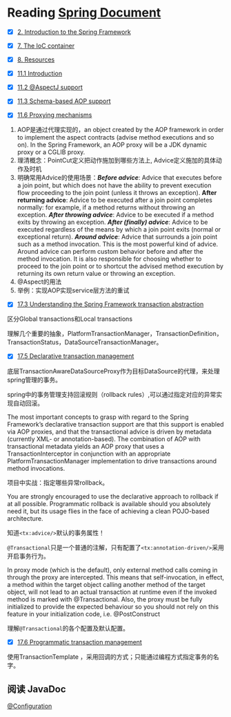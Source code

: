 
# Reading [Spring Document](https://docs.spring.io/spring/docs/current/spring-framework-reference/htmlsingle/)


- [X] [2. Introduction to the Spring Framework](https://docs.spring.io/spring/docs/current/spring-framework-reference/html/overview.html)

- [X] [7. The IoC container](http://docs.spring.io/spring/docs/current/spring-framework-reference/htmlsingle/#beans)

- [X] [8. Resources](http://docs.spring.io/spring/docs/current/spring-framework-reference/htmlsingle/#resources)

- [X] [11.1 Introduction](https://docs.spring.io/spring/docs/current/spring-framework-reference/htmlsingle/#aop-introduction)
- [X] [11.2 @AspectJ support](https://docs.spring.io/spring/docs/current/spring-framework-reference/htmlsingle/#aop-ataspectj)
- [X] [11.3 Schema-based AOP support](https://docs.spring.io/spring/docs/current/spring-framework-reference/htmlsingle/#aop-schema)
- [X] [11.6 Proxying mechanisms](https://docs.spring.io/spring/docs/current/spring-framework-reference/htmlsingle/#aop-proxying)

1. AOP是通过代理实现的，an object created by the AOP framework in order to implement the aspect contracts (advise method executions and so on). In the Spring Framework, an AOP proxy will be a JDK dynamic proxy or a CGLIB proxy.
2. 理清概念：PointCut定义把动作施加到哪些方法上, Advice定义施加的具体动作及时机
3. 明确常用Advice的使用场景：***Before advice***: Advice that executes before a join point, but which does not have the ability to prevent execution flow proceeding to the join point (unless it throws an exception). **After returning advice**: Advice to be executed after a join point completes normally: for example, if a method returns without throwing an exception.  ***After throwing advice***: Advice to be executed if a method exits by throwing an exception. ***After (finally) advice***: Advice to be executed regardless of the means by which a join point exits (normal or exceptional return). ***Around advice***: Advice that surrounds a join point such as a method invocation. This is the most powerful kind of advice. Around advice can perform custom behavior before and after the method invocation. It is also responsible for choosing whether to proceed to the join point or to shortcut the advised method execution by returning its own return value or throwing an exception.
4. @Aspect的用法
5. 举例：实现AOP实现service层方法的重试


- [X] [17.3 Understanding the Spring Framework transaction abstraction](https://docs.spring.io/spring/docs/current/spring-framework-reference/htmlsingle/#transaction-strategies)

区分Global transactions和Local transactions

理解几个重要的抽象，PlatformTransactionManager，TransactionDefinition，TransactionStatus，DataSourceTransactionManager。

- [X] [17.5 Declarative transaction management](https://docs.spring.io/spring/docs/current/spring-framework-reference/htmlsingle/#transaction-declarative)

底层TransactionAwareDataSourceProxy作为目标DataSource的代理，来处理spring管理的事务。

spring中的事务管理支持回滚规则（rollback rules）,可以通过指定对应的异常实现自动回滚。

The most important concepts to grasp with regard to the Spring Framework’s declarative transaction support are that this support is enabled via AOP proxies, and that the transactional advice is driven by metadata (currently XML- or annotation-based). The combination of AOP with transactional metadata yields an AOP proxy that uses a TransactionInterceptor in conjunction with an appropriate PlatformTransactionManager implementation to drive transactions around method invocations.

项目中实战：指定哪些异常rollback。

You are strongly encouraged to use the declarative approach to rollback if at all possible. Programmatic rollback is available should you absolutely need it, but its usage flies in the face of achieving a clean POJO-based architecture.

知道`<tx:advice/>`默认的事务属性！

`@Transactional`只是一个普通的注解，只有配置了`<tx:annotation-driven/>`采用开启事务行为。

In proxy mode (which is the default), only external method calls coming in through the proxy are intercepted. This means that self-invocation, in effect, a method within the target object calling another method of the target object, will not lead to an actual transaction at runtime even if the invoked method is marked with @Transactional. Also, the proxy must be fully initialized to provide the expected behaviour so you should not rely on this feature in your initialization code, i.e. @PostConstruct

理解`@Transactional`的各个配置及默认配置。


- [X] [17.6 Programmatic transaction management](https://docs.spring.io/spring/docs/current/spring-framework-reference/html/transaction.html#transaction-programmatic)

使用TransactionTemplate ，采用回调的方式；只能通过编程方式指定事务的名字。


## 阅读 JavaDoc

[@Configuration](http://docs.spring.io/spring-framework/docs/current/javadoc-api/org/springframework/context/annotation/Configuration.html)


